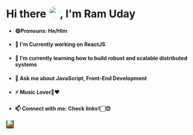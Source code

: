 <body>
    <h1>Hi there <img src="https://media.tenor.com/63nE7vC84pIAAAAM/care-discord.gif" style="border-radius:50px;" height="30" width="30px"/>, I'm Ram Uday</h1>
  <ul>
  <li><h4>😄Pronouns: He/Him</h4></li>
  <li><h4>🥤 I'm Currently working on ReactJS<h4></li>
  <li><h4>🌱 I’m currently learning how to build robust and scalable distributed systems</h4></li>
  <li><h4>💬 Ask me about JavaScript, Front-End Development</h4></li>
  <li><h4>⚡ Music Lover🎵❤️</h4></li>
  <li><h4>📫 Connect with me: Check links👇🏻😊</h4></li>
</ul>
<a class="btn btn-primary"href="https://www.w3schools.com" style="background-color:red; border: 2px solid green;"><img src="https://media.tenor.com/63nE7vC84pIAAAAM/care-discord.gif"></a>
      
</body>
